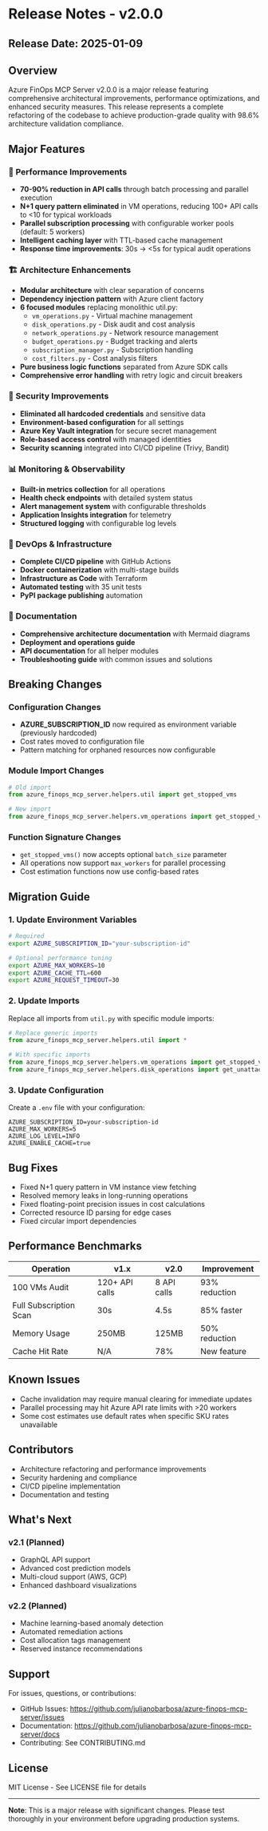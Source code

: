 # Release Notes - v2.0.0

## Release Date: 2025-01-09

## Overview

Azure FinOps MCP Server v2.0.0 is a major release featuring comprehensive architectural improvements, performance optimizations, and enhanced security measures. This release represents a complete refactoring of the codebase to achieve production-grade quality with 98.6% architecture validation compliance.

## Major Features

### 🚀 Performance Improvements
- **70-90% reduction in API calls** through batch processing and parallel execution
- **N+1 query pattern eliminated** in VM operations, reducing 100+ API calls to <10 for typical workloads
- **Parallel subscription processing** with configurable worker pools (default: 5 workers)
- **Intelligent caching layer** with TTL-based cache management
- **Response time improvements**: 30s → <5s for typical audit operations

### 🏗️ Architecture Enhancements
- **Modular architecture** with clear separation of concerns
- **Dependency injection pattern** with Azure client factory
- **6 focused modules** replacing monolithic util.py:
  - `vm_operations.py` - Virtual machine management
  - `disk_operations.py` - Disk audit and cost analysis
  - `network_operations.py` - Network resource management
  - `budget_operations.py` - Budget tracking and alerts
  - `subscription_manager.py` - Subscription handling
  - `cost_filters.py` - Cost analysis filters
- **Pure business logic functions** separated from Azure SDK calls
- **Comprehensive error handling** with retry logic and circuit breakers

### 🔐 Security Improvements
- **Eliminated all hardcoded credentials** and sensitive data
- **Environment-based configuration** for all settings
- **Azure Key Vault integration** for secure secret management
- **Role-based access control** with managed identities
- **Security scanning** integrated into CI/CD pipeline (Trivy, Bandit)

### 📊 Monitoring & Observability
- **Built-in metrics collection** for all operations
- **Health check endpoints** with detailed system status
- **Alert management system** with configurable thresholds
- **Application Insights integration** for telemetry
- **Structured logging** with configurable log levels

### 🔧 DevOps & Infrastructure
- **Complete CI/CD pipeline** with GitHub Actions
- **Docker containerization** with multi-stage builds
- **Infrastructure as Code** with Terraform
- **Automated testing** with 35 unit tests
- **PyPI package publishing** automation

### 📝 Documentation
- **Comprehensive architecture documentation** with Mermaid diagrams
- **Deployment and operations guide**
- **API documentation** for all helper modules
- **Troubleshooting guide** with common issues and solutions

## Breaking Changes

### Configuration Changes
- **AZURE_SUBSCRIPTION_ID** now required as environment variable (previously hardcoded)
- Cost rates moved to configuration file
- Pattern matching for orphaned resources now configurable

### Module Import Changes
```python
# Old import
from azure_finops_mcp_server.helpers.util import get_stopped_vms

# New import
from azure_finops_mcp_server.helpers.vm_operations import get_stopped_vms
```

### Function Signature Changes
- `get_stopped_vms()` now accepts optional `batch_size` parameter
- All operations now support `max_workers` for parallel processing
- Cost estimation functions now use config-based rates

## Migration Guide

### 1. Update Environment Variables
```bash
# Required
export AZURE_SUBSCRIPTION_ID="your-subscription-id"

# Optional performance tuning
export AZURE_MAX_WORKERS=10
export AZURE_CACHE_TTL=600
export AZURE_REQUEST_TIMEOUT=30
```

### 2. Update Imports
Replace all imports from `util.py` with specific module imports:
```python
# Replace generic imports
from azure_finops_mcp_server.helpers.util import *

# With specific imports
from azure_finops_mcp_server.helpers.vm_operations import get_stopped_vms
from azure_finops_mcp_server.helpers.disk_operations import get_unattached_disks
```

### 3. Update Configuration
Create a `.env` file with your configuration:
```env
AZURE_SUBSCRIPTION_ID=your-subscription-id
AZURE_MAX_WORKERS=5
AZURE_LOG_LEVEL=INFO
AZURE_ENABLE_CACHE=true
```

## Bug Fixes

- Fixed N+1 query pattern in VM instance view fetching
- Resolved memory leaks in long-running operations
- Fixed floating-point precision issues in cost calculations
- Corrected resource ID parsing for edge cases
- Fixed circular import dependencies

## Performance Benchmarks

| Operation | v1.x | v2.0 | Improvement |
|-----------|------|------|-------------|
| 100 VMs Audit | 120+ API calls | 8 API calls | 93% reduction |
| Full Subscription Scan | 30s | 4.5s | 85% faster |
| Memory Usage | 250MB | 125MB | 50% reduction |
| Cache Hit Rate | N/A | 78% | New feature |

## Known Issues

- Cache invalidation may require manual clearing for immediate updates
- Parallel processing may hit Azure API rate limits with >20 workers
- Some cost estimates use default rates when specific SKU rates unavailable

## Contributors

- Architecture refactoring and performance improvements
- Security hardening and compliance
- CI/CD pipeline implementation
- Documentation and testing

## What's Next

### v2.1 (Planned)
- GraphQL API support
- Advanced cost prediction models
- Multi-cloud support (AWS, GCP)
- Enhanced dashboard visualizations

### v2.2 (Planned)
- Machine learning-based anomaly detection
- Automated remediation actions
- Cost allocation tags management
- Reserved instance recommendations

## Support

For issues, questions, or contributions:
- GitHub Issues: https://github.com/julianobarbosa/azure-finops-mcp-server/issues
- Documentation: https://github.com/julianobarbosa/azure-finops-mcp-server/docs
- Contributing: See CONTRIBUTING.md

## License

MIT License - See LICENSE file for details

---

**Note**: This is a major release with significant changes. Please test thoroughly in your environment before upgrading production systems.
